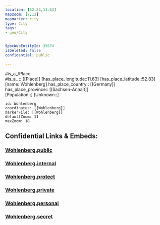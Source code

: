 ```yaml
---
location: [52.83,11.63] 
mapzoom: [7,12] 
mapmarker: city 
type: City
tags:
- geo/City


SpocWebEntityId: 35674
isDeleted: false
confidential: public

---
```

#is_a_/Place  
#is_a_ :: [[Place]] 
[has_place_longitude::11.63] 
[has_place_latitude::52.83] 
[name::Wohlenberg] 
has_place_country:: [[Germany]]  
has_place_province:: [[Sachsen-Anhalt]]  
[Population::] 
[Unknown::] 


```leaflet
id: Wohlenberg
coordinates: [[Wohlenberg]] 
markerFile: [[Wohlenberg]] 
defaultZoom: 11 
maxZoom: 18
```


## Confidential Links & Embeds: 

### [Wohlenberg.public](/_public/\Earth\Continent\Europe\Europe~Central\Germany\Germany~East\Sachsen-Anhalt\counties~SA\Stendal\cities~Stendal\Seehausen~Altmark\CityWohlenberg.public.md) 

### [Wohlenberg.internal](/_internal/\Earth\Continent\Europe\Europe~Central\Germany\Germany~East\Sachsen-Anhalt\counties~SA\Stendal\cities~Stendal\Seehausen~Altmark\CityWohlenberg.internal.md) 

### [Wohlenberg.protect](/_protect/\Earth\Continent\Europe\Europe~Central\Germany\Germany~East\Sachsen-Anhalt\counties~SA\Stendal\cities~Stendal\Seehausen~Altmark\CityWohlenberg.protect.md) 

### [Wohlenberg.private](/_private/\Earth\Continent\Europe\Europe~Central\Germany\Germany~East\Sachsen-Anhalt\counties~SA\Stendal\cities~Stendal\Seehausen~Altmark\CityWohlenberg.private.md) 

### [Wohlenberg.personal](/_personal/\Earth\Continent\Europe\Europe~Central\Germany\Germany~East\Sachsen-Anhalt\counties~SA\Stendal\cities~Stendal\Seehausen~Altmark\CityWohlenberg.personal.md) 

### [Wohlenberg.secret](/_secret/\Earth\Continent\Europe\Europe~Central\Germany\Germany~East\Sachsen-Anhalt\counties~SA\Stendal\cities~Stendal\Seehausen~Altmark\CityWohlenberg.secret.md)


